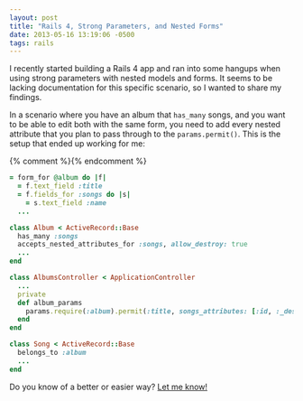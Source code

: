 ```yaml
---
layout: post
title: "Rails 4, Strong Parameters, and Nested Forms"
date: 2013-05-16 13:19:06 -0500
tags: rails
---
```


I recently started building a Rails 4 app and ran into some hangups when using strong parameters with nested models and forms. It seems to be lacking documentation for this specific scenario, so I wanted to share my findings.

In a scenario where you have an album that `has_many` songs, and you want to be able to edit both with the same form, you need to add every nested attribute that you plan to pass through to the `params.permit()`. This is the setup that ended up working for me:

{% comment %}<script src="https://gist.github.com/adamyonk/5593868.js"></script>{% endcomment %}

~~~ruby
= form_for @album do |f|
  = f.text_field :title
  = f.fields_for :songs do |s|
    = s.text_field :name
  ...
~~~

~~~ruby
class Album < ActiveRecord::Base
  has_many :songs
  accepts_nested_attributes_for :songs, allow_destroy: true
  ...
end
~~~

~~~ruby
class AlbumsController < ApplicationController
  ...
  private
  def album_params
    params.require(:album).permit(:title, songs_attributes: [:id, :_destroy, :name])
  end
end
~~~

~~~ruby
class Song < ActiveRecord::Base
  belongs_to :album
  ...
end
~~~

Do you know of a better or easier way? [Let me know!][email]

[email]: mailto:adamyonk@me.com?subject=Rails%204,%20Strong%20Parameters,%20and%20Nested%20Forms
